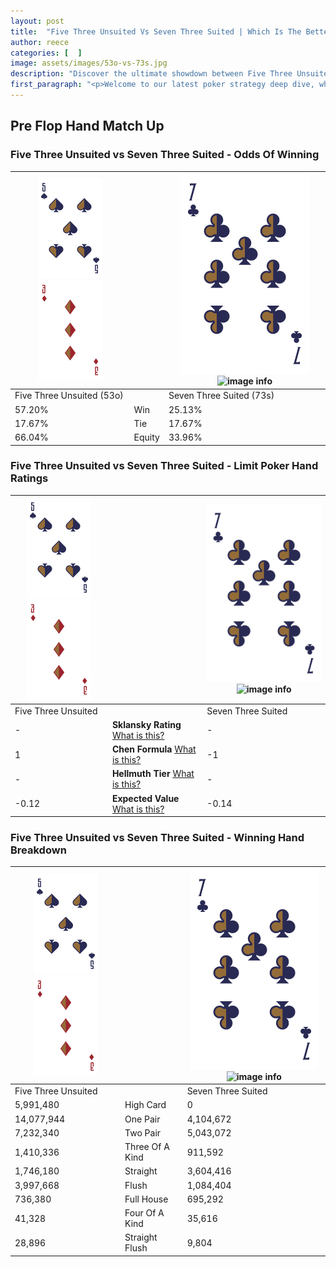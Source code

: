 ```yaml
---
layout: post
title:  "Five Three Unsuited Vs Seven Three Suited | Which Is The Better Hand In Poker? A Complete Guide"
author: reece
categories: [  ]
image: assets/images/53o-vs-73s.jpg
description: "Discover the ultimate showdown between Five Three Unsuited and Seven Three Suited in poker! Uncover the odds, strategies, and scenarios where one hand triumphs over the other. Get ready to up your poker game with this thrilling analysis."
first_paragraph: "<p>Welcome to our latest poker strategy deep dive, where we're pitting two distinct hands against each other in a high-stakes showdown: Five Three Unsuited vs Seven Three Suited.</p><p>In the dynamic world of poker, every decision counts, and knowing which hand holds the upper hand is key to your success at the table.</p><p>In this article, we'll dissect these two hands, explore the scenarios where one dominates the other, and equip you with the knowledge to make strategic choices that can tip the odds in your favor.</p><p>Get ready to unravel the intriguing dynamics of these poker hands and elevate your game to new heights.</p>"
---
```




[comment]: # (sp0)

## Pre Flop Hand Match Up

<div class="table hand-ratings" markdown="1"> 



### Five Three Unsuited vs Seven Three Suited - Odds Of Winning


    
| ![image info](assets/images/hand1/5.png) ![image info](assets/images/hand1/3o.png) |  | ![image info](assets/images/hand2/7.png) ![image info](assets/images/hand2/3s.png) |
| -------- | -------- | -------- |
| Five Three Unsuited (53o) |  | Seven Three Suited (73s) |
| 57.20% | Win | 25.13% |
| 17.67% | Tie | 17.67% |
| 66.04% | Equity | 33.96% |




[comment]: # (sp1)



### Five Three Unsuited vs Seven Three Suited - Limit Poker Hand Ratings


    
| ![image info](assets/images/hand1/5.png) ![image info](assets/images/hand1/3o.png) |  | ![image info](assets/images/hand2/7.png) ![image info](assets/images/hand2/3s.png) |
| -------- | -------- | -------- |
| Five Three Unsuited |  | Seven Three Suited |
| - | **Sklansky Rating** [What is this?](/sklansky-rating-explained) | - |
| 1 | **Chen Formula** [What is this?](/chen-formula-explained) | -1 |
| - | **Hellmuth Tier** [What is this?](/Hellmuth-tier-explained) | - |
| -0.12 | **Expected Value** [What is this?](/expected-value-explained) | -0.14 |




[comment]: # (sp2)



### Five Three Unsuited vs Seven Three Suited - Winning Hand Breakdown


    
| ![image info](assets/images/hand1/5.png) ![image info](assets/images/hand1/3o.png) |  | ![image info](assets/images/hand2/7.png) ![image info](assets/images/hand2/3s.png) |
| -------- | -------- | -------- |
| Five Three Unsuited |  | Seven Three Suited |
| 5,991,480 | High Card | 0 |
| 14,077,944 | One Pair | 4,104,672 |
| 7,232,340 | Two Pair | 5,043,072 |
| 1,410,336 | Three Of A Kind | 911,592 |
| 1,746,180 | Straight | 3,604,416 |
| 3,997,668 | Flush | 1,084,404 |
| 736,380 | Full House | 695,292 |
| 41,328 | Four Of A Kind | 35,616 |
| 28,896 | Straight Flush | 9,804 |




[comment]: # (sp3)



</div>

[comment]: # (sp4)



[comment]: # (sp5)

